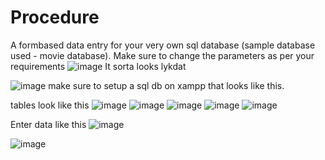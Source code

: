 # Procedure
A formbased data entry for your very own sql database (sample database used - movie database). Make sure to change the parameters as per your requirements 
![image](https://user-images.githubusercontent.com/91898207/167112532-c0949cf0-f36a-486e-9850-60111b9a3f47.png)
It sorta looks lykdat

![image](https://user-images.githubusercontent.com/91898207/167113577-b1ba7e17-a555-4301-a947-5bd00df0d91c.png)
make sure to setup a sql db on xampp that looks like this.

tables look like this
![image](https://user-images.githubusercontent.com/91898207/167113738-17ced4ef-d33e-4e2b-85bd-4de95bb955d3.png)
![image](https://user-images.githubusercontent.com/91898207/167113767-23ff655e-b3a7-4343-ae1d-23a95820cc05.png)
![image](https://user-images.githubusercontent.com/91898207/167113813-0870d841-5772-4280-8e9b-e24159d8b82c.png)
![image](https://user-images.githubusercontent.com/91898207/167113847-5fc7edcb-33f1-4529-bff2-108145543f0b.png)
![image](https://user-images.githubusercontent.com/91898207/167113879-7b6f88c3-3bcb-469e-8cff-71eebef23eab.png)


Enter data like this
![image](https://user-images.githubusercontent.com/91898207/167114768-9aa0606d-0f3e-48da-9795-b91b64d09011.png)


![image](https://user-images.githubusercontent.com/91898207/167113156-c6da0fc1-b3b4-4107-9c87-35684bf4ce4f.png)
